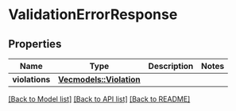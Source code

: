 # ValidationErrorResponse

## Properties

Name | Type | Description | Notes
------------ | ------------- | ------------- | -------------
**violations** | [**Vec<models::Violation>**](Violation.md) |  | 

[[Back to Model list]](../README.md#documentation-for-models) [[Back to API list]](../README.md#documentation-for-api-endpoints) [[Back to README]](../README.md)


